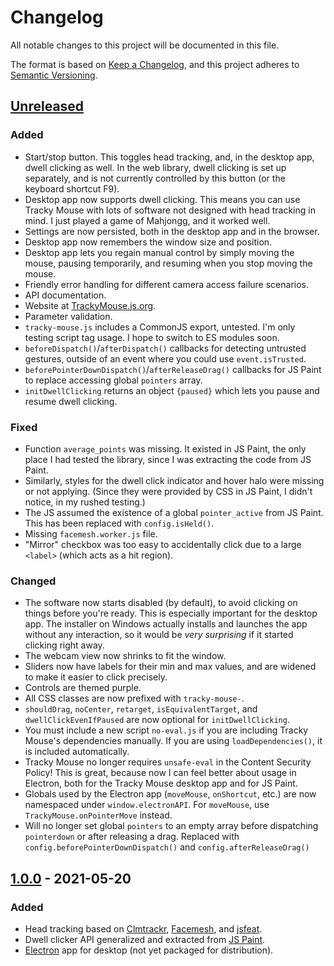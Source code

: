 # Changelog
All notable changes to this project will be documented in this file.

The format is based on [Keep a Changelog](https://keepachangelog.com/en/1.0.0/),
and this project adheres to [Semantic Versioning](https://semver.org/spec/v2.0.0.html).

## [Unreleased]

### Added
- Start/stop button. This toggles head tracking, and, in the desktop app, dwell clicking as well. In the web library, dwell clicking is set up separately, and is not currently controlled by this button (or the keyboard shortcut F9).
- Desktop app now supports dwell clicking. This means you can use Tracky Mouse with lots of software not designed with head tracking in mind. I just played a game of Mahjongg, and it worked well.
- Settings are now persisted, both in the desktop app and in the browser.
- Desktop app now remembers the window size and position.
- Desktop app lets you regain manual control by simply moving the mouse, pausing temporarily, and resuming when you stop moving the mouse.
- Friendly error handling for different camera access failure scenarios.
- API documentation.
- Website at [TrackyMouse.js.org](https://trackymouse.js.org/).
- Parameter validation.
- `tracky-mouse.js` includes a CommonJS export, untested. I'm only testing script tag usage. I hope to switch to ES modules soon.
- `beforeDispatch()`/`afterDispatch()` callbacks for detecting untrusted gestures, outside of an event where you could use `event.isTrusted`.
- `beforePointerDownDispatch()`/`afterReleaseDrag()` callbacks for JS Paint to replace accessing global `pointers` array.
- `initDwellClicking` returns an object `{paused}` which lets you pause and resume dwell clicking.

### Fixed
- Function `average_points` was missing. It existed in JS Paint, the only place I had tested the library, since I was extracting the code from JS Paint.
- Similarly, styles for the dwell click indicator and hover halo were missing or not applying. (Since they were provided by CSS in JS Paint, I didn't notice, in my rushed testing.)
- The JS assumed the existence of a global `pointer_active` from JS Paint. This has been replaced with `config.isHeld()`.
- Missing `facemesh.worker.js` file.
- "Mirror" checkbox was too easy to accidentally click due to a large `<label>` (which acts as a hit region).

### Changed
- The software now starts disabled (by default), to avoid clicking on things before you're ready. This is especially important for the desktop app. The installer on Windows actually installs and launches the app without any interaction, so it would be *very surprising* if it started clicking right away.
- The webcam view now shrinks to fit the window.
- Sliders now have labels for their min and max values, and are widened to make it easier to click precisely.
- Controls are themed purple.
- All CSS classes are now prefixed with `tracky-mouse-`.
- `shouldDrag`, `noCenter`, `retarget`, `isEquivalentTarget`, and `dwellClickEvenIfPaused` are now optional for `initDwellClicking`.
- You must include a new script `no-eval.js` if you are including Tracky Mouse's dependencies manually. If you are using `loadDependencies()`, it is included automatically.
- Tracky Mouse no longer requires `unsafe-eval` in the Content Security Policy! This is great, because now I can feel better about usage in Electron, both for the Tracky Mouse desktop app and for JS Paint.
- Globals used by the Electron app (`moveMouse`, `onShortcut`, etc.) are now namespaced under `window.electronAPI`. For `moveMouse`, use `TrackyMouse.onPointerMove` instead.
- Will no longer set global `pointers` to an empty array before dispatching `pointerdown` or after releasing a drag. Replaced with `config.beforePointerDownDispatch()` and `config.afterReleaseDrag()`

## [1.0.0] - 2021-05-20
### Added
- Head tracking based on [Clmtrackr](https://github.com/auduno/clmtrackr), [Facemesh](https://github.com/tensorflow/tfjs-models/tree/master/facemesh#mediapipe-facemesh), and [jsfeat](https://github.com/inspirit/jsfeat).
- Dwell clicker API generalized and extracted from [JS Paint](https://github.com/1j01/jspaint).
- [Electron](https://electronjs.org/) app for desktop (not yet packaged for distribution).


[Unreleased]: https://github.com/1j01/tracky-mouse/compare/v1.0.0...HEAD
<!-- [1.1.0]: https://github.com/1j01/tracky-mouse/compare/v1.0.0...v1.1.0 -->
[1.0.0]: https://github.com/1j01/tracky-mouse/releases/tag/v1.0.0
